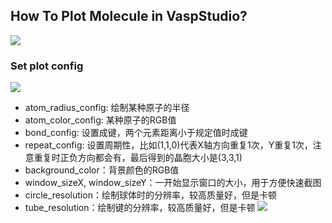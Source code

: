 ## How To Plot Molecule in VaspStudio?
![](https://i.imgur.com/9tW9xVB.png)
### Set plot config
![](https://i.imgur.com/X4Ua20W.png)

- atom\_radius\_config: 绘制某种原子的半径
- atom\_color\_config: 某种原子的RGB值
- bond\_config: 设置成键，两个元素距离小于规定值时成键
- repeat\_config: 设置周期性，比如(1,1,0)代表X轴方向重复1次，Y重复1次，注意重复时正负方向都会有，最后得到的晶胞大小是(3,3,1)
- background\_color：背景颜色的RGB值
- window\_sizeX, window\_sizeY：一开始显示窗口的大小，用于方便快速截图
- circle\_resolution：绘制球体时的分辨率，较高质量好，但是卡顿
- tube\_resolution：绘制键的分辨率，较高质量好，但是卡顿
![](https://i.imgur.com/CGgbeaX.png)